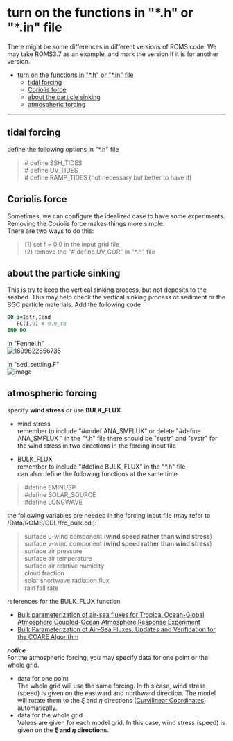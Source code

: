 # turn on the functions in "\*.h" or "*.in" file  

There might be some differences in different versions of ROMS code. We may take ROMS3.7 as an example, and mark the version if it is for another version.

- [turn on the functions in "\*.h" or "\*.in" file](#turn-on-the-functions-in-h-or-in-file)
  - [tidal forcing](#tidal-forcing)
  - [Coriolis force](#coriolis-force)
  - [about the particle sinking](#about-the-particle-sinking)
  - [atmospheric forcing](#atmospheric-forcing)

----------------------------------------------

## tidal forcing  

define the following options in "*.h" file

> \# define SSH_TIDES  
> \# define UV_TIDES  
> \# define RAMP_TIDES (not necessary but better to have it)  

## Coriolis force  

Sometimes, we can configure the idealized case to have some experiments. Removing the Coriolis force makes things more simple.  
There are two ways to do this:  

> (1) set f = 0.0 in the input grid file  
> (2) remove the "\# define UV_COR" in "*.h" file  

## about the particle sinking  

This is try to keep the vertical sinking process, but not deposits to the seabed.
This may help check the vertical sinking process of sediment or the BGC particle materials.
Add the following code 

```fortran
DO i=Istr,Iend
   FC(i,0) = 0.0_r8
END DO
```

in "Fennel.h"  
![1699622856735](https://github.com/ELVIS-CHING/ROMS_related/assets/62006950/cdedf157-6edf-4478-9ae6-60b8e888399a)


in "sed_settling.F"  
![image](https://github.com/ELVIS-CHING/ROMS_related/assets/62006950/c39f0124-20f2-429b-89da-083e326a8336)


## atmospheric forcing  

specify **wind stress** or use **BULK_FLUX**
- wind stress  
remember to include "#undef ANA_SMFLUX" or delete "#define ANA_SMFLUX " in the "*.h" file
there should be "sustr" and "svstr" for the wind stress in two directions in the forcing input file  

- BULK_FLUX  
remember to include "#define BULK_FLUX" in the "*.h" file  
can also define the following functions at the same time  
> \#define EMINUSP  
> \#define SOLAR_SOURCE  
> \#define LONGWAVE
 
the following variables are needed in the forcing input file (may refer to /Data/ROMS/CDL/frc_bulk.cdl):  
> surface u-wind component (**wind speed rather than wind stress**)  
> surface v-wind component (**wind speed rather than wind stress**)   
> surface air pressure  
> surface air temperature  
> surface air relative humidity  
> cloud fraction  
> solar shortwave radiation flux  
> rain fall rate  

references for the BULK_FLUX function  
- [Bulk parameterization of air-sea fluxes for Tropical Ocean-Global Atmosphere Coupled-Ocean Atmosphere Response Experiment](https://agupubs.onlinelibrary.wiley.com/doi/pdf/10.1029/95JC03205)  
- [Bulk Parameterization of Air–Sea Fluxes: Updates and Verification for the COARE Algorithm](https://journals.ametsoc.org/view/journals/clim/16/4/1520-0442_2003_016_0571_bpoasf_2.0.co_2.xml)

***notice***  
For the atmospheric forcing, you may specify data for one point or the whole grid.  
* data for one point  
  The whole grid will use the same forcing. In this case, wind stress (speed) is given on the eastward and northward direction. The model will rotate them to the $\xi$ and $\eta$ directions ([Curvilinear Coordinates](https://www.myroms.org/wiki/Curvilinear_Coordinates)) automatically.
* data for the whole grid  
  Values are given for each model grid. In this case, wind stress (speed) is given on the **$\xi$ and $\eta$ directions**.  
